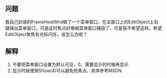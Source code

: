 ## 问题
我自己封装的FrameHostWnd做了一个菜单窗口，在主窗口上的EditObject上右键弹出菜单窗口，可是这时焦点好像被菜单窗口捕获了，可是我不希望这样。希望EditObject聚焦有光标闪烁，该怎么办呢？

## 解释
1. 不要把菜单窗口设置为默认可见，<visible>0</visible>，需要显示的时候再显示
2. 显示时候使用Show(4)可以避免抢焦点，具体参考MSDN.